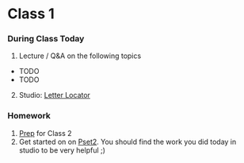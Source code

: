 # Class 1

### During Class Today
1. Lecture / Q&A on the following topics
  * TODO
  * TODO
2. Studio: [Letter Locator](../studios/letter-locator)

### Homework
1. [Prep](../class2-prep) for Class 2
2. Get started on on [Pset2](TODO). You should find the work you did today in studio to be very helpful ;)
